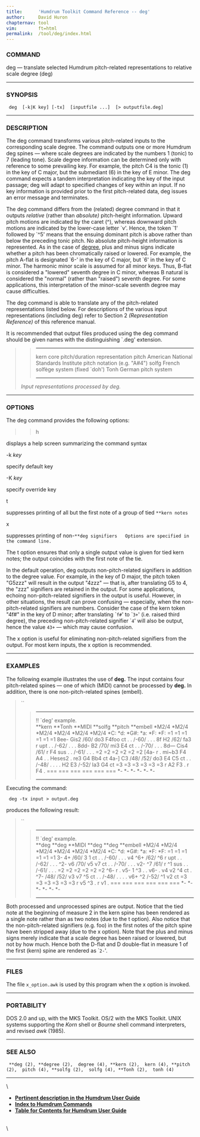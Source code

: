 ```yaml
---
title:		'Humdrum Toolkit Command Reference -- deg'
author:		David Huron
chapternav:	tool
vim:		ft=html
permalink:	/tool/deg/index.html
---
```



### COMMAND

<span class="tool">deg</span> &mdash; translate selected Humdrum pitch-related representations to
relative scale degree (<span class="rep">deg</span>)

------------------------------------------------------------------------

### SYNOPSIS

` deg  [-k|K key] [-tx]  [inputfile ...]  [> outputfile.deg]`

------------------------------------------------------------------------

### DESCRIPTION

The <span class="tool">deg</span> command transforms various pitch-related inputs to the
corresponding scale degree. The command outputs one or more Humdrum
<span class="rep">deg</span> spines &mdash; where scale degrees are indicated by the numbers 1
(tonic) to 7 (leading tone). Scale degree information can be determined
only with reference to some prevailing key. For example, the pitch C4 is
the tonic (1) in the key of C major, but the submediant (6) in the key
of E minor. The <span class="tool">deg</span> command expects a tandem interpretation
indicating the key of the input passage; <span class="tool">deg</span> will adapt to specified
changes of key within an input. If no key information is provided prior
to the first pitch-related data, <span class="tool">deg</span> issues an error message and
terminates.

The <span class="tool">deg</span> command differs from the (related) <span class="tool">degree</span>
command in that it outputs *relative* (rather than *absolute)*
pitch-height information. Upward pitch motions are indicated by the
caret (\^), whereas downward pitch motions are indicated by the
lower-case letter \`v\'. Hence, the token \`1\' followed by \`\^5\'
means that the ensuing dominant pitch is above rather than below the
preceding tonic pitch. No absolute pitch-height information is
represented. As in the case of [<span class="tool">degree</span>,](degree.html) plus and minus
signs indicate whether a pitch has been chromatically raised or lowered.
For example, the pitch A-flat is designated \`6-\' in the key of C
major, but \`6\' in the key of C minor. The harmonic minor scale is
assumed for all minor keys. Thus, B-flat is considered a \"lowered\"
seventh degree in C minor, whereas B natural is considered the
\"normal\" (rather than \"raised\") seventh degree. For some
applications, this interpretation of the minor-scale seventh degree may
cause difficulties.

The <span class="tool">deg</span> command is able to translate any of the pitch-related
representations listed below. For descriptions of the various input
representations (including <span class="rep">deg</span>) refer to Section 2 *(Representation
Reference)* of this reference manual.

It is recommended that output files produced using the <span class="tool">deg</span> command
should be given names with the distinguishing \`.deg\' extension.

> >   ----------- ----------------------------------------------------------------------
> >   <span class="rep">kern</span>    core pitch/duration representation
> >   <span class="rep">pitch</span>   American National Standards Institute pitch notation (e.g. \"A\#4\")
> >   <span class="rep">solfg</span>   French solfège system (fixed \`doh\')
> >   <span class="rep">Tonh</span>    German pitch system
> >   ----------- ----------------------------------------------------------------------
> >
> *Input representations processed by <span class="tool">deg</span>.*

------------------------------------------------------------------------

### OPTIONS

The <span class="tool">deg</span> command provides the following options:

> > <span class="option">h</span>

displays a help screen summarizing the command syntax

-k *key*

specify default key

-K *key*

specify override key

<span class="option">t</span>

suppresses printing of all but the first note of a group of tied
`**kern notes`

<span class="option">x</span>

suppresses printing of
non-`**deg signifiers   Options are specified in the command line. `

The <span class="option">t</span> option ensures that only a single output value is given for
tied <span class="rep">kern</span> notes; the output coincides with the first note of the
tie.

In the default operation, <span class="tool">deg</span> outputs non-pitch-related signifiers
in addition to the degree value. For example, in the key of D major, the
<span class="rep">pitch</span> token \"G5zzz\" will result in the output \"4zzz\" &mdash; that
is, after translating G5 to 4, the \"zzz\" signifiers are retained in
the output. For some applications, echoing non-pitch-related signifiers
in the output is useful. However, in other situations, the result can
prove confusing &mdash; especially, when the non-pitch-related signifiers
are numbers. Consider the case of the <span class="rep">kern</span> token \"4f\#\" in the key
of D minor; after translating \``f#`\' to \``3+`\' (i.e. raised third
degree), the preceding non-pitch-related signifier \``4`\' will also be
output, hence the value `43+` &mdash; which may cause confusion.

The <span class="option">x</span> option is useful for eliminating non-pitch-related signifiers
from the output. For most <span class="rep">kern</span> inputs, the <span class="option">x</span> option is
recommended.

------------------------------------------------------------------------

### EXAMPLES

The following example illustrates the use of **deg.** The input contains
four pitch-related spines &mdash; one of which (<span class="rep">MIDI</span>) cannot be
processed by **deg.** In addition, there is one non-pitch-related spines
(<span class="rep">embell</span>).

> ``
>
> >   --------------------- ---------- ----------- ----------- ----------- ------------
> >   !! \`deg\' example.                                                  
> >   \*\*kern              \*\*Tonh   \*\*MIDI    \*\*solfg   \*\*pitch   \*\*embell
> >   \*M2/4                \*M2/4     \*M2/4      \*M2/4      \*M2/4      \*M2/4
> >   \*C:                  \*d:       \*G\#:      \*a:        \*F:        \*F:
> >   =1                    =1         =1          =1          =1          =1
> >   8ee-                  Gis2       /60/        do3         F4foo       ct
> >   .                     .          /-60/       .           .           .
> >   8f                    H2         /62/        fa3         r           upt
> >   .                     .          /-62/       .           .           .
> >   8dd-                  B2         /70/        mi3         E4          ct
> >   .                     .          /-70/       .           .           .
> >   8d&mdash;                 Cis4       /61/        r           F4          sus
> >   .                     .          /-61/       .           .           .
> >   =2                    =2         =2          =2          =2          =2
> >   \[4a-                 r          .           mi\~b3      F4 A4       .
> >   .                     Heses2     .           re3         G4 Bb4      ct
> >   4a-\]                 C3         /48/ /52/   do3         E4 C5       ct
> >   .                     .          /-48/       .           .           .
> >   .                     H2 E3      /-52/       la3         G4          ct
> >   =3                    =3         =3          =3          =3          =3
> >   r                     A2 F3      .           r           F4          .
> >   ===                   ===        ===         ===         ===         ===
> >   \*-                   \*-        \*-         \*-         \*-         \*-
> >   --------------------- ---------- ----------- ----------- ----------- ------------
> >
Executing the command:

` deg -tx input > output.deg`

produces the following result:

> ``
>
> >   --------------------- --------- ----------- --------- --------- ------------
> >   !! \`deg\' example.                                             
> >   \*\*deg               \*\*deg   \*\*MIDI    \*\*deg   \*\*deg   \*\*embell
> >   \*M2/4                \*M2/4    \*M2/4      \*M2/4    \*M2/4    \*M2/4
> >   \*C:                  \*d:      \*G\#:      \*a:      \*F:      \*F:
> >   =1                    =1        =1          =1        =1        =1
> >   3-                    4+        /60/        3         1         ct
> >   .                     .         /-60/       .         .         .
> >   v4                    \^6+      /62/        \^6       r         upt
> >   .                     .         /-62/       .         .         .
> >   \^2-                  v6        /70/        v5        v7        ct
> >   .                     .         /-70/       .         .         .
> >   v2-                   \^7       /61/        r         \^1       sus
> >   .                     .         /-61/       .         .         .
> >   =2                    =2        =2          =2        =2        =2
> >   \^6-                  r         .           v5-       1 \^3     .
> >   .                     v6-       .           v4        v2 \^4    ct
> >   .                     \^7-      /48/ /52/   v3        v7 \^5    ct
> >   .                     .         /-48/       .         .         .
> >   .                     v6+ \^2   /-52/       \^1       v2        ct
> >   =3                    =3        =3          =3        =3        =3
> >   r                     v5 \^3    .           r         v1        .
> >   ===                   ===       ===         ===       ===       ===
> >   \*-                   \*-       \*-         \*-       \*-       \*-
> >   --------------------- --------- ----------- --------- --------- ------------
> >
Both processed and unprocessed spines are output. Notice that the tied
note at the beginning of measure 2 in the <span class="rep">kern</span> spine has been
rendered as a single note rather than as two notes (due to the <span class="option">t</span>
option). Also notice that the non-pitch-related signifiers (e.g. foo) in
the first notes of the <span class="rep">pitch</span> spine have been stripped away (due to
the <span class="option">x</span> option). Note that the plus and minus signs merely indicate
that a scale degree has been raised or lowered, but not by how much.
Hence both the D-flat and D double-flat in measure 1 of the first
(<span class="rep">kern</span>) spine are rendered as \``2-`\'.

------------------------------------------------------------------------

### FILES

The file `x_option.awk` is used by this program when the <span class="option">x</span> option
is invoked.

------------------------------------------------------------------------

### PORTABILITY

DOS 2.0 and up, with the MKS Toolkit. OS/2 with the MKS Toolkit. UNIX
systems supporting the *Korn* shell or *Bourne* shell command
interpreters, and revised *awk* (1985).

------------------------------------------------------------------------

### SEE ALSO

` **deg (2), **degree (2),  degree (4), **kern (2),  kern (4), **pitch (2),  pitch (4), **solfg (2),  solfg (4), **Tonh (2),  tonh (4)`

------------------------------------------------------------------------

\

-   [**Pertinent description in the Humdrum User
    Guide**](../guide04.html#Scale_Degree)
-   [**Index to Humdrum Commands**](../commands.toc.html)
-   [**Table for Contents for Humdrum User Guide**](../guide.toc.html)

\
\
